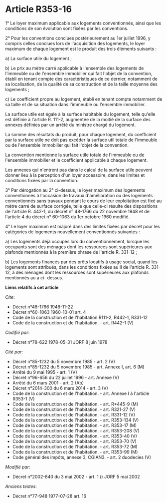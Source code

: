 # Article R353-16

1° Le loyer maximum applicable aux logements conventionnés, ainsi que les conditions de son évolution sont fixées par les
conventions.

2° Pour les conventions conclues postérieurement au 1er juillet 1996, y compris celles conclues lors de l'acquisition des
logements, le loyer maximum de chaque logement est le produit des trois éléments suivants :

a) La surface utile du logement ;

b) Le prix au mètre carré applicable à l'ensemble des logements de l'immeuble ou de l'ensemble immobilier qui fait l'objet de
la convention, établi en tenant compte des caractéristiques de ce dernier, notamment de sa localisation, de la qualité de sa
construction et de la taille moyenne des logements ;

c) Le coefficient propre au logement, établi en tenant compte notamment de sa taille et de sa situation dans l'immeuble ou
l'ensemble immobilier.

La surface utile est égale à la surface habitable du logement, telle qu'elle est définie à l'article R. 111-2, augmentée de
la moitié de la surface des annexes définies par un arrêté du ministre chargé du logement.

La somme des résultats du produit, pour chaque logement, du coefficient par la surface utile ne doit pas excéder la surface
util totale de l'immeuble ou de l'ensemble immobilier qui fait l'objet de la convention.

La convention mentionne la surface utile totale de l'immeuble ou de l'ensemble immobilier et le coefficient applicable à
chaque logement.

Les annexes qui n'entrent pas dans le calcul de la surface utile peuvent donner lieu à la perception d'un loyer accessoire,
dans les limites et conditions fixées par la convention.

3° Par dérogation au 2° ci-dessus, le loyer maximum des logements conventionnés à l'occasion de travaux d'amélioration ou des
logements conventionnés sans travaux pendant le cours de leur exploitation est fixé au mètre carré de surface corrigée, telle
que celle-ci résulte des dispositions de l'article R. 442-1, du décret n° 48-1766 du 22 novembre 1948 et de l'article 4 du
décret n° 60-1063 du 1er octobre 1960 modifié.

4° Le loyer maximum est majoré dans des limites fixées par décret pour les catégories de logements nouvellement conventionnés
suivantes :

a) Les logements déjà occupés lors du conventionnement, lorsque les occupants sont des ménages dont les ressources sont
supérieures aux plafonds mentionnés à la première phrase de l'article R. 331-12 ;

b) Les logements financés par des prêts locatifs à usage social, quand les logements sont attribués, dans les conditions
fixées au II de l'article R. 331-12, à des ménages dont les ressources sont supérieures aux plafonds mentionnés au a ci-
dessus.

**Liens relatifs à cet article**

_Cite_:

  - Décret n°48-1766 1948-11-22
  - Décret n°60-1063 1960-10-01 art. 4
  - Code de la construction et de l'habitation R111-2, R442-1, R331-12
  - Code de la construction et de l'habitation. - art. R442-1 (V)

_Codifié par_:

  - Décret n°78-622 1978-05-31 JORF 8 juin 1978

_Cité par_:

  - Décret n°85-1232 du 5 novembre 1985 - art. 2 (V)
  - Décret n°85-1232 du 5 novembre 1985 - art. Annexe I, art. 6 (M)
  - Arrêté du 9 mai 1995 - art. 1 (V)
  - Décret n°96-656 du 22 juillet 1996 - art. Annexe (V)
  - Arrêté du 6 mars 2001 - art. 2 (Ab)
  - Décret n°2014-300 du 6 mars 2014 - art. 3 (V)
  - Code de la construction et de l'habitation. - art. Annexe I à l'article R353-1 (V)
  - Code de la construction et de l'habitation. - art. R*445-9 (M)
  - Code de la construction et de l'habitation. - art. R321-27 (V)
  - Code de la construction et de l'habitation. - art. R331-12 (V)
  - Code de la construction et de l'habitation. - art. R353-134 (V)
  - Code de la construction et de l'habitation. - art. R353-17 (M)
  - Code de la construction et de l'habitation. - art. R353-208 (V)
  - Code de la construction et de l'habitation. - art. R353-40 (V)
  - Code de la construction et de l'habitation. - art. R353-70 (V)
  - Code de la construction et de l'habitation. - art. R353-72 (M)
  - Code de la construction et de l'habitation. - art. R353-99 (M)
  - Code général des impôts, annexe 3, CGIAN3. - art. 2 duodecies (V)

_Modifié par_:

  - Décret n°2002-840 du 3 mai 2002 - art. 1 () JORF 5 mai 2002

_Anciens textes_:

  - Décret n°77-948 1977-07-28 art. 16
